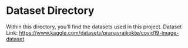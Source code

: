# Dataset Directory

Within this directory, you'll find the datasets used in this project.
Dataset Link: https://www.kaggle.com/datasets/pranavraikokte/covid19-image-dataset 

